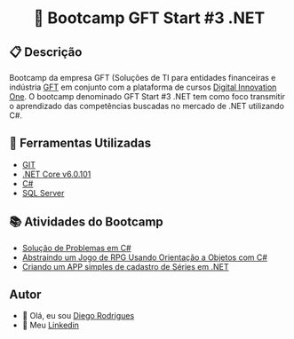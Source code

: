 
<h1 align="center">📗 Bootcamp GFT Start #3 .NET </h1>

## 📋 Descrição

Bootcamp da empresa GFT (Soluções de TI para entidades financeiras e indústria [GFT](https://www.gft.com/br/pt/index/) em conjunto com a plataforma de cursos [Digital Innovation One](https://web.dio.me/home). O bootcamp denominado GFT Start #3 .NET tem como foco transmitir o aprendizado das competências buscadas no mercado de .NET utilizando C#.

## 🔧 Ferramentas Utilizadas
- [GIT](https://git-scm.com)
- [.NET Core v6.0.101](https://dotnet.microsoft.com/download/dotnet/5.0)
- [C#](https://docs.microsoft.com/pt-br/dotnet/csharp/)
- [SQL Server](https://www.microsoft.com/pt-br/sql-server/)

## 📚 Atividades do Bootcamp
- [Solução de Problemas em C#]()
- [Abstraindo um Jogo de RPG Usando Orientação a Objetos com C#](https://github.com/MarcGabr/Bootcamp_GFT/tree/main/API%20Catalogo%20de%20Jogos)
- [Criando um APP simples de cadastro de Séries em .NET]()


## Autor
- 👋 Olá, eu sou [Diego Rodrigues](https://github.com/diegosfc100)
- 💼 Meu [Linkedin](https://www.linkedin.com/in/dgorodrigues7/)

